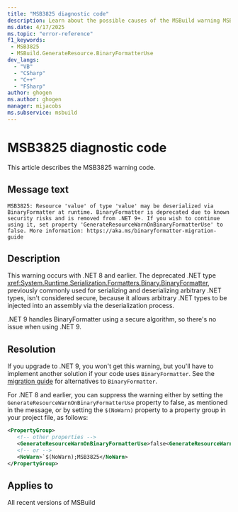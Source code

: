 ```yaml
---
title: "MSB3825 diagnostic code"
description: Learn about the possible causes of the MSBuild warning MSB3825, and get troubleshooting tips.
ms.date: 4/17/2025
ms.topic: "error-reference"
f1_keywords:
 - MSB3825
 - MSBuild.GenerateResource.BinaryFormatterUse
dev_langs:
  - "VB"
  - "CSharp"
  - "C++"
  - "FSharp"
author: ghogen
ms.author: ghogen
manager: mijacobs
ms.subservice: msbuild
---
```


# MSB3825 diagnostic code

<!-- :::ErrorDefinitionDescription::: -->
<!-- :::editable-content name="introDescription"::: -->
This article describes the MSB3825 warning code.
<!-- :::editable-content-end::: -->

## Message text

`MSB3825: Resource 'value' of type 'value' may be deserialized via BinaryFormatter at runtime. BinaryFormatter is deprecated due to known security risks and is removed from .NET 9+. If you wish to continue using it, set property 'GenerateResourceWarnOnBinaryFormatterUse' to false. More information: https://aka.ms/binaryformatter-migration-guide`

<!-- :::editable-content name="postOutputDescription"::: -->
<!--
{StrBegin="MSB3825: "}
-->
## Description

This warning occurs with .NET 8 and earlier. The deprecated .NET type <xref:System.Runtime.Serialization.Formatters.Binary.BinaryFormatter>, previously commonly used for serializing and deserializing arbitrary .NET types, isn't considered secure, because it allows arbitrary .NET types to be injected into an assembly via the deserialization process.

.NET 9 handles BinaryFormatter using a secure algorithm, so there's no issue when using .NET 9.

## Resolution

If you upgrade to .NET 9, you won't get this warning, but you'll have to implement another solution if your code uses `BinaryFormatter`. See the [migration guide](https://aka.ms/binaryformatter-migration-guide) for alternatives to `BinaryFormatter`.

For .NET 8 and earlier, you can suppress the warning either by setting the `GenerateResourceWarnOnBinaryFormatterUse` property to false, as mentioned in the message, or by setting the `$(NoWarn)` property to a property group in your project file, as follows:

```xml
<PropertyGroup>
   <!-- other properties -->
   <GenerateResourceWarnOnBinaryFormatterUse>false<GenerateResourceWarnOnBinaryFormatterUse>
   <!-- or -->
   <NoWarn>`$(NoWarn);MSB3825</NoWarn>
</PropertyGroup>
```

<!-- :::editable-content-end::: -->
<!-- :::ErrorDefinitionDescription-end::: -->

## Applies to

All recent versions of MSBuild
